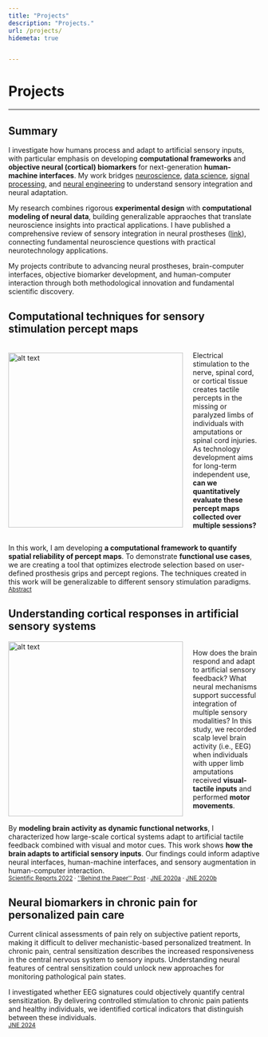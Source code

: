 ```yaml
---
title: "Projects"
description: "Projects."
url: /projects/
hidemeta: true


---
```

# Projects
---

## Summary
I investigate how humans process and adapt to artificial sensory inputs, with particular emphasis on developing **computational frameworks** and **objective neural (cortical) biomarkers** for next-generation **human-machine interfaces**. My work bridges <u>neuroscience</u>, <u>data science</u>, <u>signal processing</u>, and <u>neural engineering</u> to understand sensory integration and neural adaptation.

My research combines rigorous **experimental design** with **computational modeling of neural data**, building generalizable appraoches that translate neuroscience insights into practical applications. I have published a comprehensive review of sensory integration in neural prostheses ([link](https://rdcu.be/ev4pI)), connecting fundamental neuroscience questions with practical neurotechnology applications.

My projects contribute to advancing neural prostheses, brain-computer interfaces, objective biomarker development, and human-computer interaction through both methodological innovation and fundamental scientific discovery.


## Computational techniques for sensory stimulation percept maps

<div style="display: flex; align-items: center; gap: 20px;">
  <img src="/Fig_P1-01.png" alt="alt text" width="350">
  <p>Electrical stimulation to the nerve, spinal cord, or cortical tissue creates tactile percepts in the missing or paralyzed limbs of individuals with amputations or spinal cord injuries. As technology development aims for long-term independent use, <strong>can we quantitatively evaluate these percept maps collected over multiple sessions?</strong>
</p>
</div>

In this work, I am developing **a computational framework to quantify spatial reliability of percept maps**. To demonstrate **functional use cases**, we are creating a tool that optimizes electrode selection based on user-defined prosthesis grips and percept regions. The techniques created in this work will be generalizable to different sensory stimulation paradigms. \
<small> [Abstract]()</small>

## Understanding cortical responses in artificial sensory systems


<div style="display: flex; align-items: center; gap: 20px;">
  <img src="/Fig_P2-01.png" alt="alt text" width="350">
  <p>How does the brain respond and adapt to artificial sensory feedback? What neural mechanisms support successful integration of multiple sensory modalities? In this study, we recorded scalp level brain activity (i.e., EEG) when individuals with upper limb amputations received <strong>visual-tactile inputs</strong> and performed <strong>motor movements</strong>.  
</p>
</div>

By **modeling brain activity as dynamic functional networks**, I characterized how large-scale cortical systems adapt to artificial tactile feedback combined with visual and motor cues. This work shows **how the brain adapts to artificial sensory inputs**. Our findings could inform adaptive neural interfaces, human-machine interfaces, and sensory augmentation in human-computer interaction. \
<small>[Scientific Reports 2022](https://doi.org/10.1038/s41598-022-24368-2) &middot; [''Behind the Paper'' Post](https://communities.springernature.com/posts/regaining-functionality-how-do-amputees-brains-incorporate-sensory-stimulation-and-combine-somatosensory-and-visual-inputs)  &middot; [JNE 2020a](https://doi.org/10.1088%2F1741-2552%2Fab882d) &middot; [JNE 2020b](https://doi.org/10.1088%2F1741-2552%2Fabb861) </small>



## Neural biomarkers in chronic pain for personalized pain care

Current clinical assessments of pain rely on subjective patient reports, making it difficult to deliver mechanistic-based personalized treatment. In chronic pain, central sensitization describes the increased responsiveness in the central nervous system to sensory inputs. 
Understanding neural features of central sensitization could unlock new approaches for monitoring pathological pain states. 
<!-- through brain-computer interfaces. -->
I investigated whether EEG signatures could objectively quantify central sensitization. By delivering controlled stimulation to chronic pain patients and healthy individuals, we identified cortical indicators that distinguish between these individuals. \
<small> [JNE 2024](https://iopscience.iop.org/article/10.1088/1741-2552/ad995d/meta)</small><br><br/></div>

